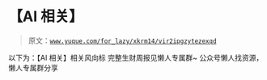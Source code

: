 # 【AI 相关】

> 原文：[`www.yuque.com/for_lazy/xkrm14/vir2ipgzytezexqd`](https://www.yuque.com/for_lazy/xkrm14/vir2ipgzytezexqd)

<ne-p id="uc1104ae2" data-lake-id="uc1104ae2"><ne-text id="u7bf1e28c">以下为：【AI 相关】相关风向标</ne-text></ne-p> <ne-p id="u4e320a04" data-lake-id="u4e320a04"><ne-text id="u9606f65d">完整生财周报见懒人专属群~</ne-text></ne-p> <ne-p id="ub4ab2c6c" data-lake-id="ub4ab2c6c"><ne-text id="u1c7b6bba">公众号懒人找资源，懒人专属群分享</ne-text></ne-p>